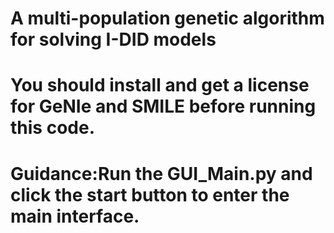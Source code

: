 # A multi-population genetic algorithm for solving I-DID models
# You should install and get a license for GeNIe and SMILE before running this code.
# Guidance:Run the GUI_Main.py and click the start button to enter the main interface.

